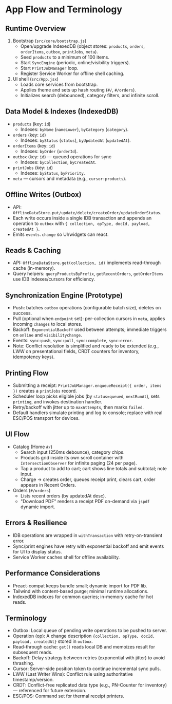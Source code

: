 # App Flow and Terminology

## Runtime Overview
1. Bootstrap (`src/core/bootstrap.js`)
   - Open/upgrade IndexedDB (object stores: `products`, `orders`, `orderItems`, `outbox`, `printJobs`, `meta`).
   - Seed `products` to a minimum of 100 items.
   - Start `SyncEngine` (periodic, online/visibility triggers).
   - Start `PrintJobManager` loop.
   - Register Service Worker for offline shell caching.
2. UI shell (`src/App.jsx`)
   - Loads core services from bootstrap.
   - Applies theme and sets up hash routing (`#/`, `#/orders`).
   - Initializes search (debounced), category filters, and infinite scroll.

## Data Model & Indexes (IndexedDB)
- `products` (key: `id`)
  - Indexes: `byName` (`nameLower`), `byCategory` (`category`).
- `orders` (key: `id`)
  - Indexes: `byStatus` (`status`), `byUpdatedAt` (`updatedAt`).
- `orderItems` (key: `id`)
  - Indexes: `byOrder` (`orderId`).
- `outbox` (key: `id`) — queued operations for sync
  - Indexes: `byCollection`, `byCreatedAt`.
- `printJobs` (key: `id`)
  - Indexes: `byStatus`, `byPriority`.
- `meta` — cursors and metadata (e.g., `cursor:products`).

## Offline Writes (Outbox)
- API: `OfflineDataStore.put/update/delete/createOrder/updateOrderStatus`.
- Each write occurs inside a single IDB transaction and appends an operation to `outbox` with `{ collection, opType, docId, payload, createdAt }`.
- Emits `events.change` so UI/widgets can react.

## Reads & Caching
- API: `OfflineDataStore.get(collection, id)` implements read-through cache (in-memory).
- Query helpers: `queryProductsByPrefix`, `getRecentOrders`, `getOrderItems` use IDB indexes/cursors for efficiency.

## Synchronization Engine (Prototype)
- Push: batches `outbox` operations (configurable batch size), deletes on success.
- Pull (optional when `endpoint` set): per-collection cursors in `meta`, applies incoming `changes` to local stores.
- Backoff: `ExponentialBackoff` used between attempts; immediate triggers on `online` and `visibilitychange`.
- Events: `sync:push`, `sync:pull`, `sync:complete`, `sync:error`.
- Note: Conflict resolution is simplified and ready to be extended (e.g., LWW on presentational fields, CRDT counters for inventory, idempotency keys).

## Printing Flow
- Submitting a receipt: `PrintJobManager.enqueueReceipt({ order, items })` creates a `printJobs` record.
- Scheduler loop picks eligible jobs (by `status=queued`, `nextRunAt`), sets `printing`, and invokes destination handler.
- Retry/backoff with jitter up to `maxAttempts`, then marks `failed`.
- Default handlers simulate printing and log to console; replace with real ESC/POS transport for devices.

## UI Flow
- Catalog (Home `#/`)
  - Search input (250ms debounce), category chips.
  - Products grid inside its own scroll container with `IntersectionObserver` for infinite paging (24 per page).
  - Tap a product to add to cart; cart shows line totals and subtotal; note input.
  - Charge → creates order, queues receipt print, clears cart, order appears in Recent Orders.
- Orders (`#/orders`)
  - Lists recent orders (by updatedAt desc).
  - "Download PDF" renders a receipt PDF on-demand via `jspdf` dynamic import.

## Errors & Resilience
- IDB operations are wrapped in `withTransaction` with retry-on-transient error.
- Sync/print engines have retry with exponential backoff and emit events for UI to display status.
- Service Worker caches shell for offline availability.

## Performance Considerations
- Preact-compat keeps bundle small; dynamic import for PDF lib.
- Tailwind with content-based purge; minimal runtime allocations.
- IndexedDB indexes for common queries; in-memory cache for hot reads.

## Terminology
- Outbox: Local queue of pending write operations to be pushed to server.
- Operation (op): A change description `{collection, opType, docId, payload, createdAt}` stored in `outbox`.
- Read-through cache: `get()` reads local DB and memoizes result for subsequent reads.
- Backoff: Delay strategy between retries (exponential with jitter) to avoid thrashing.
- Cursor: Server-side position token to continue incremental sync pulls.
- LWW (Last Writer Wins): Conflict rule using authoritative timestamp/version.
- CRDT: Conflict-free replicated data type (e.g., PN-Counter for inventory) — referenced for future extension.
- ESC/POS: Command set for thermal receipt printers.
